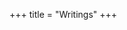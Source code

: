 +++
title = "Writings"
+++
<!-- 
# Blogs
{{<preview src="https://towardsdatascience.com/introduction-to-hierarchical-modeling-a5c7b2ebb1ca?source=your_stories_page-------------------------------------">}}
{{<preview src="https://towardsdatascience.com/lessons-learnt-working-on-applied-machine-learning-research-1a7a5059aa75?source=your_stories_page-------------------------------------">}}

# Notebooks

{{<preview src="https://rpubs.com/suryak/bayesfreqreg">}}
{{<preview src="https://www.kaggle.com/suryathiru/1-tradition-image-processing-feature-extraction">}} -->
